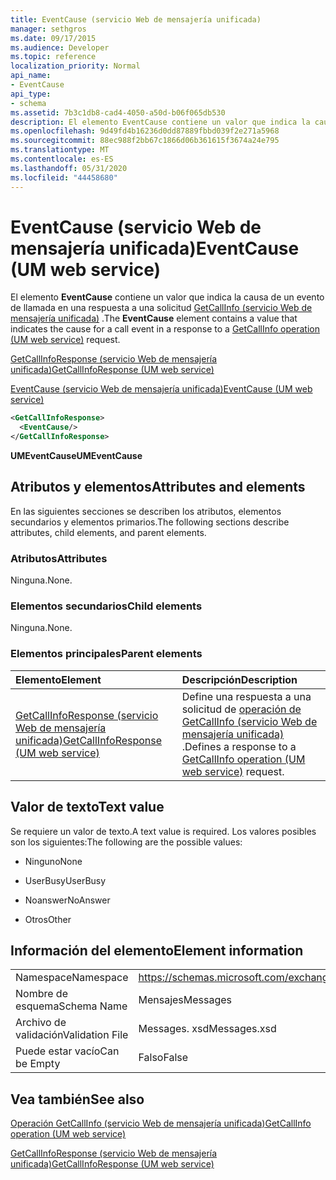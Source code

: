 ```yaml
---
title: EventCause (servicio Web de mensajería unificada)
manager: sethgros
ms.date: 09/17/2015
ms.audience: Developer
ms.topic: reference
localization_priority: Normal
api_name:
- EventCause
api_type:
- schema
ms.assetid: 7b3c1db8-cad4-4050-a50d-b06f065db530
description: El elemento EventCause contiene un valor que indica la causa de un evento de llamada en una respuesta a una solicitud GetCallInfo (servicio Web de mensajería unificada).
ms.openlocfilehash: 9d49fd4b16236d0dd87889fbbd039f2e271a5968
ms.sourcegitcommit: 88ec988f2bb67c1866d06b361615f3674a24e795
ms.translationtype: MT
ms.contentlocale: es-ES
ms.lasthandoff: 05/31/2020
ms.locfileid: "44458680"
---
```

# <a name="eventcause-um-web-service"></a><span data-ttu-id="9eff1-103">EventCause (servicio Web de mensajería unificada)</span><span class="sxs-lookup"><span data-stu-id="9eff1-103">EventCause (UM web service)</span></span>

<span data-ttu-id="9eff1-104">El elemento **EventCause** contiene un valor que indica la causa de un evento de llamada en una respuesta a una solicitud [GetCallInfo (servicio Web de mensajería unificada)](getcallinfo-operation-um-web-service.md) .</span><span class="sxs-lookup"><span data-stu-id="9eff1-104">The **EventCause** element contains a value that indicates the cause for a call event in a response to a [GetCallInfo operation (UM web service)](getcallinfo-operation-um-web-service.md) request.</span></span> 
  
[<span data-ttu-id="9eff1-105">GetCallInfoResponse (servicio Web de mensajería unificada)</span><span class="sxs-lookup"><span data-stu-id="9eff1-105">GetCallInfoResponse (UM web service)</span></span>](getcallinforesponse-um-web-service.md)
  
[<span data-ttu-id="9eff1-106">EventCause (servicio Web de mensajería unificada)</span><span class="sxs-lookup"><span data-stu-id="9eff1-106">EventCause (UM web service)</span></span>](eventcause-um-web-service.md)
  
```xml
<GetCallInfoResponse>
  <EventCause/>
</GetCallInfoResponse>
```

 <span data-ttu-id="9eff1-107">**UMEventCause**</span><span class="sxs-lookup"><span data-stu-id="9eff1-107">**UMEventCause**</span></span>
## <a name="attributes-and-elements"></a><span data-ttu-id="9eff1-108">Atributos y elementos</span><span class="sxs-lookup"><span data-stu-id="9eff1-108">Attributes and elements</span></span>

<span data-ttu-id="9eff1-109">En las siguientes secciones se describen los atributos, elementos secundarios y elementos primarios.</span><span class="sxs-lookup"><span data-stu-id="9eff1-109">The following sections describe attributes, child elements, and parent elements.</span></span>
  
### <a name="attributes"></a><span data-ttu-id="9eff1-110">Atributos</span><span class="sxs-lookup"><span data-stu-id="9eff1-110">Attributes</span></span>

<span data-ttu-id="9eff1-111">Ninguna.</span><span class="sxs-lookup"><span data-stu-id="9eff1-111">None.</span></span>
  
### <a name="child-elements"></a><span data-ttu-id="9eff1-112">Elementos secundarios</span><span class="sxs-lookup"><span data-stu-id="9eff1-112">Child elements</span></span>

<span data-ttu-id="9eff1-113">Ninguna.</span><span class="sxs-lookup"><span data-stu-id="9eff1-113">None.</span></span>
  
### <a name="parent-elements"></a><span data-ttu-id="9eff1-114">Elementos principales</span><span class="sxs-lookup"><span data-stu-id="9eff1-114">Parent elements</span></span>

|<span data-ttu-id="9eff1-115">**Elemento**</span><span class="sxs-lookup"><span data-stu-id="9eff1-115">**Element**</span></span>|<span data-ttu-id="9eff1-116">**Descripción**</span><span class="sxs-lookup"><span data-stu-id="9eff1-116">**Description**</span></span>|
|:-----|:-----|
|[<span data-ttu-id="9eff1-117">GetCallInfoResponse (servicio Web de mensajería unificada)</span><span class="sxs-lookup"><span data-stu-id="9eff1-117">GetCallInfoResponse (UM web service)</span></span>](getcallinforesponse-um-web-service.md) <br/> |<span data-ttu-id="9eff1-118">Define una respuesta a una solicitud de [operación de GetCallInfo (servicio Web de mensajería unificada)](getcallinfo-operation-um-web-service.md) .</span><span class="sxs-lookup"><span data-stu-id="9eff1-118">Defines a response to a [GetCallInfo operation (UM web service)](getcallinfo-operation-um-web-service.md) request.</span></span>  <br/> |
   
## <a name="text-value"></a><span data-ttu-id="9eff1-119">Valor de texto</span><span class="sxs-lookup"><span data-stu-id="9eff1-119">Text value</span></span>

<span data-ttu-id="9eff1-120">Se requiere un valor de texto.</span><span class="sxs-lookup"><span data-stu-id="9eff1-120">A text value is required.</span></span> <span data-ttu-id="9eff1-121">Los valores posibles son los siguientes:</span><span class="sxs-lookup"><span data-stu-id="9eff1-121">The following are the possible values:</span></span>
  
- <span data-ttu-id="9eff1-122">Ninguno</span><span class="sxs-lookup"><span data-stu-id="9eff1-122">None</span></span>
    
- <span data-ttu-id="9eff1-123">UserBusy</span><span class="sxs-lookup"><span data-stu-id="9eff1-123">UserBusy</span></span>
    
- <span data-ttu-id="9eff1-124">Noanswer</span><span class="sxs-lookup"><span data-stu-id="9eff1-124">NoAnswer</span></span>
    
- <span data-ttu-id="9eff1-125">Otros</span><span class="sxs-lookup"><span data-stu-id="9eff1-125">Other</span></span>
    
## <a name="element-information"></a><span data-ttu-id="9eff1-126">Información del elemento</span><span class="sxs-lookup"><span data-stu-id="9eff1-126">Element information</span></span>

|||
|:-----|:-----|
|<span data-ttu-id="9eff1-127">Namespace</span><span class="sxs-lookup"><span data-stu-id="9eff1-127">Namespace</span></span>  <br/> |https://schemas.microsoft.com/exchange/services/2006/messages  <br/> |
|<span data-ttu-id="9eff1-128">Nombre de esquema</span><span class="sxs-lookup"><span data-stu-id="9eff1-128">Schema Name</span></span>  <br/> |<span data-ttu-id="9eff1-129">Mensajes</span><span class="sxs-lookup"><span data-stu-id="9eff1-129">Messages</span></span>  <br/> |
|<span data-ttu-id="9eff1-130">Archivo de validación</span><span class="sxs-lookup"><span data-stu-id="9eff1-130">Validation File</span></span>  <br/> |<span data-ttu-id="9eff1-131">Messages. xsd</span><span class="sxs-lookup"><span data-stu-id="9eff1-131">Messages.xsd</span></span>  <br/> |
|<span data-ttu-id="9eff1-132">Puede estar vacío</span><span class="sxs-lookup"><span data-stu-id="9eff1-132">Can be Empty</span></span>  <br/> |<span data-ttu-id="9eff1-133">Falso</span><span class="sxs-lookup"><span data-stu-id="9eff1-133">False</span></span>  <br/> |
   
## <a name="see-also"></a><span data-ttu-id="9eff1-134">Vea también</span><span class="sxs-lookup"><span data-stu-id="9eff1-134">See also</span></span>



[<span data-ttu-id="9eff1-135">Operación GetCallInfo (servicio Web de mensajería unificada)</span><span class="sxs-lookup"><span data-stu-id="9eff1-135">GetCallInfo operation (UM web service)</span></span>](getcallinfo-operation-um-web-service.md)
  
[<span data-ttu-id="9eff1-136">GetCallInfoResponse (servicio Web de mensajería unificada)</span><span class="sxs-lookup"><span data-stu-id="9eff1-136">GetCallInfoResponse (UM web service)</span></span>](getcallinforesponse-um-web-service.md)

